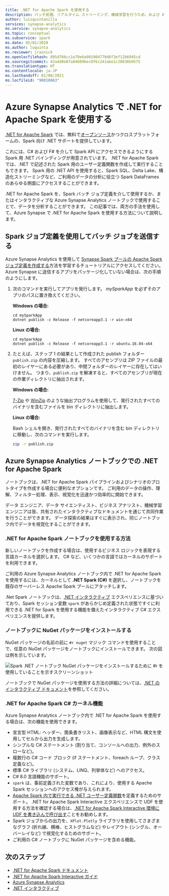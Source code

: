 ```yaml
---
title: .NET for Apache Spark を使用する
description: バッチ処理、リアルタイム ストリーミング、機械学習を行うため、および Azure Synapse Analytics ノートブック内でアドホック クエリを作成するために、.NET および Apache Spark の使用について説明します。
author: luisquintanilla
services: synapse-analytics
ms.service: synapse-analytics
ms.topic: conceptual
ms.subservice: spark
ms.date: 05/01/2020
ms.author: luquinta
ms.reviewer: jrasnick
ms.openlocfilehash: 895d766cc1e70e6a001904770d6f3ef12b6945cd
ms.sourcegitcommit: 42a4d0e8fa84609bec0f6c241abe1c20036b9575
ms.translationtype: HT
ms.contentlocale: ja-JP
ms.lasthandoff: 01/08/2021
ms.locfileid: "98018663"
---
```

# <a name="use-net-for-apache-spark-with-azure-synapse-analytics"></a>Azure Synapse Analytics で .NET for Apache Spark を使用する

[.NET for Apache Spark](https://dot.net/spark) では、無料で[オープンソース](https://github.com/dotnet/spark)かつクロスプラットフォームの、Spark 向け .NET サポートを提供しています。 

これには、C# および F# を介して Spark API にアクセスできるようにする Spark 用 .NET バインディングが用意されています。 .NET for Apache Spark では、.NET で記述された Spark 用のユーザー定義関数を作成して実行することもできます。 Spark 用の .NET API を使用すると、Spark SQL、Delta Lake、構造化ストリーミングなど、ご利用のデータの分析に役立つ Spark DataFrames のあらゆる側面にアクセスすることができます。

.NET for Apache Spark を、Spark バッチ ジョブ定義を介して使用するか、またはインタラクティブな Azure Synapse Analytics ノートブックで使用することで、データを分析することができます。 この記事では、両方の手法を使用して、Azure Synapse で .NET for Apache Spark を使用する方法について説明します。

## <a name="submit-batch-jobs-using-the-spark-job-definition"></a>Spark ジョブ定義を使用してバッチ ジョブを送信する

Azure Synapse Analytics を使用して [Synapse Spark プールの Apache Spark ジョブ定義を作成する](apache-spark-job-definitions.md)方法を学習するチュートリアルにアクセスしてください。 Azure Synapse に送信するアプリをパッケージ化していない場合は、次の手順のようにします。

1. 次のコマンドを実行してアプリを発行します。 *mySparkApp* を必ずそのアプリのパスに置き換えてください。

   **Windows の場合:**

   ```dotnetcli
   cd mySparkApp
   dotnet publish -c Release -f netcoreapp3.1 -r win-x64
   ```
   
   **Linux の場合:**

   ```dotnetcli
   cd mySparkApp
   dotnet publish -c Release -f netcoreapp3.1 -r ubuntu.16.04-x64
   ```

2. たとえば、ステップ 1 の結果として作成された publish フォルダー `publish.zip` の内容を圧縮します。 すべてのアセンブリは ZIP ファイルの最初のレイヤーにある必要があり、中間フォルダーのレイヤーに存在してはいけません。 つまり、`publish.zip` を解凍すると、すべてのアセンブリが現在の作業ディレクトリに抽出されます。

    **Windows の場合:**

    [7-Zip](https://www.7-zip.org/) や [WinZip](https://www.winzip.com/) のような抽出プログラムを使用して、発行されたすべてのバイナリを含むファイルを bin ディレクトリに抽出します。

    **Linux の場合:**

    Bash シェルを開き、発行されたすべてのバイナリを含む bin ディレクトリに移動し、次のコマンドを実行します。

    ```bash
    zip -r publish.zip
    ```

## <a name="net-for-apache-spark-in-azure-synapse-analytics-notebooks"></a>Azure Synapse Analytics ノートブックでの .NET for Apache Spark 

ノートブックは、.NET for Apache Spark パイプラインおよびシナリオのプロトタイプを作成する場合に便利なオプションです。 ご利用のデータの操作、理解、フィルター処理、表示、視覚化を迅速かつ効率的に開始できます。 

データ エンジニア、データ サイエンティスト、ビジネス アナリスト、機械学習エンジニアは皆、共有されたインタラクティブなドキュメントを通じて共同作業を行うことができます。 データ探索の結果はすぐに表示され、同じノートブック内でデータを視覚化することができます。

### <a name="how-to-use-net-for-apache-spark-notebooks"></a>.NET for Apache Spark ノートブックを使用する方法

新しいノートブックを作成する場合は、使用するビジネス ロジックを表現する言語カーネルを選択します。 C# など、いくつかの言語ではカーネルのサポートを利用できます。

ご利用の Azure Synapse Analytics ノートブック内で .NET for Apache Spark を使用するには、カーネルとして **.NET Spark (C#)** を選択し、ノートブックを既存のサーバーレス Apache Spark プールにアタッチします。

.Net Spark ノートブックは、[.NET インタラクティブ](https://github.com/dotnet/interactive) エクスペリエンスに基づいており、Spark セッション変数 `spark` があらかじめ定義された状態ですぐに利用できる .NET for Spark を使用する機能を備えたインタラクティブ C# エクスペリエンスを提供します。

### <a name="install-nuget-packages-in-notebooks"></a>ノートブックに NuGet パッケージをインストールする

NuGet パッケージの名前の前に `#r nuget` マジック コマンドを使用することで、任意の NuGet パッケージをノートブックにインストールできます。 次の図は例を示しています。

![Spark .NET ノートブック NuGet パッケージをインストールするために #r を使用していることを示すスクリーンショット](./media/apache-spark-development-using-notebooks/synapse-spark-dotnet-notebook-nuget.png)

ノートブックで NuGet パッケージを使用する方法の詳細については、[.NET のインタラクティブ ドキュメント](https://github.com/dotnet/interactive/blob/main/docs/nuget-overview.md)を参照してください。

### <a name="net-for-apache-spark-c-kernel-features"></a>.NET for Apache Spark C# カーネル機能

Azure Synapse Analytics ノートブック内で .NET for Apache Spark を使用する場合は、次の機能を使用できます。

* 宣言型 HTML: ヘッダー、箇条書きリスト、画像表示など、HTML 構文を使用してセルから出力を生成します。
* シンプルな C# ステートメント (割り当て、コンソールへの出力、例外のスローなど)。
* 複数行の C# コード ブロック (if ステートメント、foreach ループ、クラス定義など)。
* 標準 C# ライブラリ (システム、LINQ、列挙体など) へのアクセス。
* C# 8.0 言語機能のサポート。
* `spark` は、事前定義された変数であり、これにより、使用する Apache Spark セッションへのアクセス権が与えられます。
* [Apache Spark 内で実行できる .NET ユーザー定義関数](/dotnet/spark/how-to-guides/udf-guide)を定義するためのサポート。 .NET for Apache Spark Interactive エクスペリエンスで UDF を使用する方法を確認する場合は、[.NET for Apache Spark Interactive 環境に UDF を書き込んで呼び出す](/dotnet/spark/how-to-guides/dotnet-interactive-udf-issue)ことをお勧めします。
* Spark ジョブからの出力を、`XPlot.Plotly` ライブラリを使用してさまざまなグラフ (折れ線、横棒、ヒストグラムなど) やレイアウト (シングル、オーバーレイなど) で視覚化するためのサポート。
* ご利用の C# ノートブックに NuGet パッケージを含める機能。

## <a name="next-steps"></a>次のステップ

* [.NET for Apache Spark ドキュメント](/dotnet/spark/)
* [.NET for Apache Spark Interactive ガイド](/dotnet/spark/how-to-guides/dotnet-interactive-udf-issue)
* [Azure Synapse Analytics](https://azure.microsoft.com/services/synapse-analytics/)
* [.NET インタラクティブ](https://devblogs.microsoft.com/dotnet/creating-interactive-net-documentation/)
